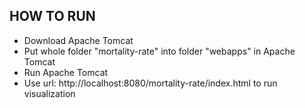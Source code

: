 HOW TO RUN
--------------------
* Download Apache Tomcat
* Put whole folder "mortality-rate" into folder "webapps" in Apache Tomcat
* Run Apache Tomcat
* Use url: http://localhost:8080/mortality-rate/index.html to run visualization
